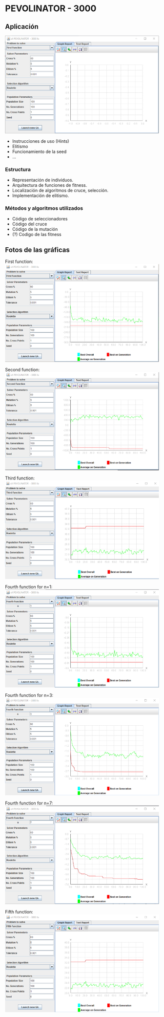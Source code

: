 PEVOLINATOR - 3000
===============

Aplicación
---------

![Vista de la aplicacion al iniciarla](./graphics_captures/App_explanation.png)
- Instrucciones de uso (Hints)
- Elitismo
- Funcionamiento de la seed
- ...

### Estructura

- Representación de individuos.
- Arquitectura de funciones de fitness.
- Localización de algoritmos de cruce, selección.
- Implementación de elitismo.

### Métodos y algoritmos utilizados

- Código de seleccionadores
- Código del cruce
- Código de la mutación
- (?) Codigo de las fitness

## Fotos de las gráficas

First function:    
![Función 1](./graphics_captures/first_function.png)

Second function:    
![Función 1](./graphics_captures/second_function.png)

Third function:    
![Función 1](./graphics_captures/third_function.png)

Fourth function for n=1:    
![Función 1](./graphics_captures/fourth_function_n_1.png)

Fourth function for n=3:    
![Función 1](./graphics_captures/fourth_function_n_3.png)

Fourth function for n=7:    
![Función 1](./graphics_captures/fourth_function_n_7.png)

Fifth function:    
![Función 1](./graphics_captures/fifth_function.png)
